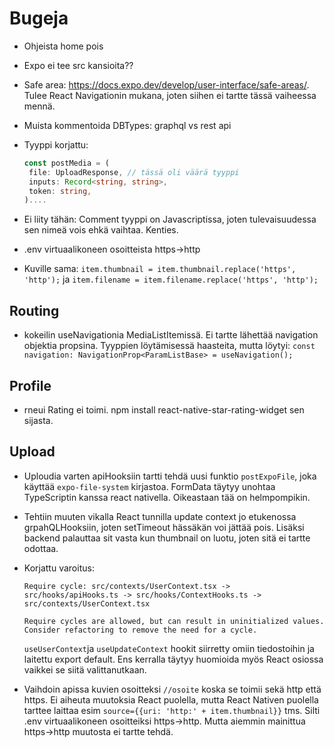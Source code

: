 # Bugeja

- Ohjeista home pois
- Expo ei tee src kansioita??
- Safe area: <https://docs.expo.dev/develop/user-interface/safe-areas/>. Tulee React Navigationin mukana, joten siihen ei tartte tässä vaiheessa mennä.
- Muista kommentoida DBTypes: graphql vs rest api
- Tyyppi korjattu:

  ```typescript
  const postMedia = (
   file: UploadResponse, // tässä oli väärä tyyppi
   inputs: Record<string, string>,
   token: string,
  )....
  ```

- Ei liity tähän: Comment tyyppi on Javascriptissa, joten tulevaisuudessa sen nimeä vois ehkä vaihtaa. Kenties.
- .env virtuaalikoneen osoitteista https->http
- Kuville sama: `item.thumbnail = item.thumbnail.replace('https', 'http');` ja `item.filename = item.filename.replace('https', 'http');`

## Routing

- kokeilin useNavigationia MediaListItemissä. Ei tartte lähettää navigation objektia propsina. Tyyppien löytämisessä haasteita, mutta löytyi: `const navigation: NavigationProp<ParamListBase> = useNavigation();`

## Profile

- rneui Rating ei toimi. npm install react-native-star-rating-widget sen sijasta.

## Upload

- Uploudia varten apiHooksiin tartti tehdä uusi funktio `postExpoFile`, joka käyttää `expo-file-system` kirjastoa. FormData täytyy unohtaa TypeScriptin kanssa react nativella. Oikeastaan tää on helmpompikin.

- Tehtiin muuten vikalla React tunnilla update context jo etukenossa grpahQLHooksiin, joten setTimeout hässäkän voi jättää pois. Lisäksi backend palauttaa sit vasta kun thumbnail on luotu, joten sitä ei tartte odottaa.

- Korjattu varoitus:

  ```text
  Require cycle: src/contexts/UserContext.tsx -> src/hooks/apiHooks.ts -> src/hooks/ContextHooks.ts -> src/contexts/UserContext.tsx

  Require cycles are allowed, but can result in uninitialized values. Consider refactoring to remove the need for a cycle.
  ```

  `useUserContext`ja `useUpdateContext` hookit siirretty omiin tiedostoihin ja laitettu export default. Ens kerralla täytyy huomioida myös React osiossa vaikkei se siitä valittanutkaan.

- Vaihdoin apissa kuvien osoitteksi `//osoite` koska se toimii sekä http että https. Ei aiheuta muutoksia React puolella, mutta React Nativen puolella tarttee laittaa esim `source={{uri: 'http:' + item.thumbnail}}` tms. Silti .env virtuaalikoneen osoitteiksi https->http. Mutta aiemmin mainittua https->http muutosta ei tartte tehdä.
